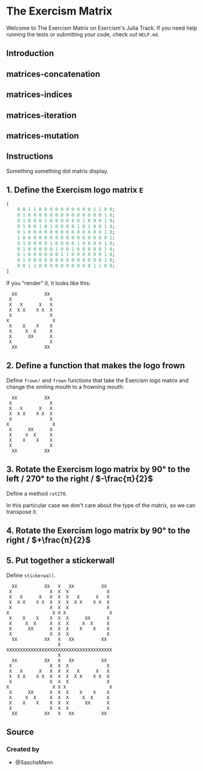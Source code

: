 # The Exercism Matrix

Welcome to The Exercism Matrix on Exercism's Julia Track.
If you need help running the tests or submitting your code, check out `HELP.md`.

## Introduction

## matrices-concatenation

## matrices-indices

## matrices-iteration

## matrices-mutation

## Instructions

Something something dot matrix display.

<!-- TODO: This needs to be phrased better. -->

## 1. Define the Exercism logo matrix `E`

```julia
[
    0 0 1 1 0 0 0 0 0 0 0 0 0 0 1 1 0 0;
    0 1 0 0 0 0 0 0 0 0 0 0 0 0 0 0 1 0;
    0 1 0 0 0 1 0 0 0 0 0 0 1 0 0 0 1 0;
    0 1 0 0 1 0 1 0 0 0 0 1 0 1 0 0 1 0;
    0 1 0 0 0 0 0 0 0 0 0 0 0 0 0 0 1 0;
    1 0 0 0 0 0 0 0 0 0 0 0 0 0 0 0 0 1;
    0 1 0 0 0 0 1 0 0 0 0 1 0 0 0 0 1 0;
    0 1 0 0 0 0 0 1 0 0 1 0 0 0 0 0 1 0;
    0 1 0 0 0 0 0 0 1 1 0 0 0 0 0 0 1 0;
    0 1 0 0 0 0 0 0 0 0 0 0 0 0 0 0 1 0;
    0 0 1 1 0 0 0 0 0 0 0 0 0 0 1 1 0 0;
]
```

If you "render" <!-- TODO print/render/whatever fits the theme --> it, it looks like this:

```
  XX          XX
 X              X
 X   X      X   X
 X  X X    X X  X
 X              X
X                X
 X    X    X    X
 X     X  X     X
 X      XX      X
 X              X
  XX          XX
```

## 2. Define a function that makes the logo frown

Define `frown!` and `frown` functions that take the Exercism logo matrix and change the smiling mouth to a frowning mouth:

```
  XX          XX
 X              X
 X   X      X   X
 X  X X    X X  X
 X              X
X                X
 X      XX      X
 X     X  X     X
 X    X    X    X
 X              X
  XX          XX
```

## 3. Rotate the Exercism logo matrix by 90° to the left / 270° to the right / $-\frac{π}{2}$

Define a method `rot270`.

In this particular case we don't care about the type of the matrix, so we can transpose it.

## 4. Rotate the Exercism logo matrix by 90° to the right / $+\frac{π}{2}$

## 5. Put together a stickerwall

Define `stickerwall`.

```
  XX          XX   X   XX          XX
 X              X  X  X              X
 X   X      X   X  X  X   X      X   X
 X  X X    X X  X  X  X  X X    X X  X
 X              X  X  X              X
X                X X X                X
 X    X    X    X  X  X      XX      X
 X     X  X     X  X  X     X  X     X
 X      XX      X  X  X    X    X    X
 X              X  X  X              X
  XX          XX   X   XX          XX
                   X
XXXXXXXXXXXXXXXXXXXXXXXXXXXXXXXXXXXXXXX
                   X
  XX          XX   X   XX          XX
 X              X  X  X              X
 X   X      X   X  X  X   X      X   X
 X  X X    X X  X  X  X  X X    X X  X
 X              X  X  X              X
X                X X X                X
 X      XX      X  X  X    X    X    X
 X     X  X     X  X  X     X  X     X
 X    X    X    X  X  X      XX      X
 X              X  X  X              X
  XX          XX   X   XX          XX
```

## Source

### Created by

- @SaschaMann
